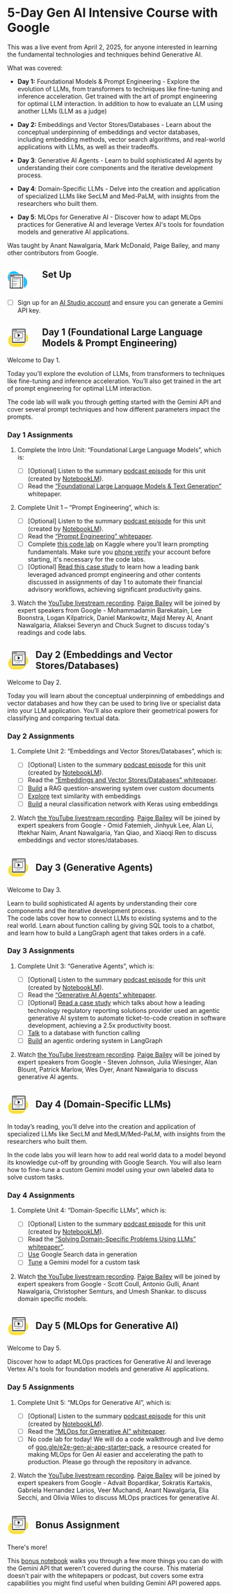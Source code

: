 # 5-Day Gen AI Intensive Course with Google

This was a live event from April 2, 2025, for anyone interested in learning the fundamental technologies and techniques behind Generative AI.

What was covered:

- **Day 1:** Foundational Models & Prompt Engineering - Explore the evolution of LLMs, from transformers to techniques like fine-tuning and inference acceleration. Get trained with the art of prompt engineering for optimal LLM interaction.
In addition to how to evaluate an LLM using another LLMs (LLM as a judge)

- **Day 2:** Embeddings and Vector Stores/Databases - Learn about the conceptual underpinning of embeddings and vector databases, including embedding methods, vector search algorithms, and real-world applications with LLMs, as well as their tradeoffs.

- **Day 3**: Generative AI Agents - Learn to build sophisticated AI agents by understanding their core components and the iterative development process.

- **Day 4**: Domain-Specific LLMs - Delve into the creation and application of specialized LLMs like SecLM and Med-PaLM, with insights from the researchers who built them.

- **Day 5**: MLOps for Generative AI - Discover how to adapt MLOps practices for Generative AI and leverage Vertex AI's tools for foundation models and generative AI applications.

Was taught by Anant Nawalgaria, Mark McDonald, Paige Bailey, and many other contributors from Google.

## <div style="display: flex; align-items: upper;"><img src="./attachments/setup.svg" width="50" style="margin-right: 30px;" /><span>Set Up</span></div>

  - [ ] Sign up for an [AI Studio account](https://ai.dev) and ensure you can generate a Gemini API key.


## <div style="display: flex; align-items:center;"><img src="./attachments/days.svg" width="50" style="margin-right: 30px; align-items: center;" /><span>Day 1 (Foundational Large Language Models & Prompt Engineering)</span></div>

Welcome to Day 1.

Today you’ll explore the evolution of LLMs, from transformers to techniques like fine-tuning and inference acceleration. You’ll also get trained in the art of prompt engineering for optimal LLM interaction.

The code lab will walk you through getting started with the Gemini API and cover several prompt techniques and how different parameters impact the prompts.

### Day 1 Assignments

1. Complete the Intro Unit: “Foundational Large Language Models”, which is:

   - [ ] \[Optional\] Listen to the summary [podcast episode](https://youtu.be/mQDlCZZsOyo) for this unit (created by [NotebookLM](https://notebooklm.google.com/)).
   - [ ] Read the [“Foundational Large Language Models & Text Generation”](https://www.kaggle.com/whitepaper-foundational-llm-and-text-generation) whitepaper.

2. Complete Unit 1 – “Prompt Engineering”, which is:

   - [ ] \[Optional\] Listen to the summary [podcast episode](https://youtu.be/F_hJ2Ey4BNc) for this unit (created by [NotebookLM](https://notebooklm.google.com/)).
   - [ ] Read the [“Prompt Engineering” whitepaper](https://www.kaggle.com/whitepaper-prompt-engineering).  
   - [ ] Complete [this code lab](https://www.kaggle.com/code/markishere/day-1-prompting) on Kaggle where you’ll learn prompting fundamentals. Make sure you [phone verify](https://www.kaggle.com/settings) your account before starting, it's necessary for the code labs.  
   - [ ] \[Optional\] [Read this case study](https://cloud.google.com/blog/products/ai-machine-learning/how-commerzbank-is-transforming-financial-advisory-workflows-with-gen-ai?e=48754805) to learn how a leading bank leveraged advanced prompt engineering and other contents discussed in assignments of day 1 to automate their financial advisory workflows, achieving significant productivity gains.

3. Watch the [YouTube livestream recording](https://www.youtube.com/watch?v=kpRyiJUUFxY&list=PLqFaTIg4myu-b1PlxitQdY0UYIbys-2es&index=1&t=13s). [Paige Bailey](https://x.com/DynamicWebPaige?ref_src=twsrc%5Egoogle%7Ctwcamp%5Eserp%7Ctwgr%5Eauthor) will be joined by expert speakers from Google - Mohammadamin Barekatain, Lee Boonstra, Logan Kilpatrick, Daniel Mankowitz, Majd Merey Al, Anant Nawalgaria, Aliaksei Severyn and Chuck Sugnet to discuss today's readings and code labs.


## <div style="display: flex; align-items: center;"><img src="./attachments/days.svg" width="50" style="margin-right: 15px;" /><span>Day 2 (Embeddings and Vector Stores/Databases)</span></div>

Welcome to Day 2.

Today you will learn about the conceptual underpinning of embeddings and vector databases and how they can be used to bring live or specialist data into your LLM application. You’ll also explore their geometrical powers for classifying and comparing textual data.

### Day 2 Assignments

1. Complete Unit 2: “Embeddings and Vector Stores/Databases”, which is:

   - [ ] \[Optional\] Listen to the summary [podcast episode](https://youtube.com/watch?v=1CC39K76Nqs) for this unit (created by [NotebookLM](https://notebooklm.google.com/)).
   - [ ] Read the [“Embeddings and Vector Stores/Databases” whitepaper](https://kaggle.com/whitepaper-embeddings-and-vector-stores).
   - [ ] [Build](https://www.kaggle.com/code/markishere/day-2-document-q-a-with-rag) a RAG question-answering system over custom documents  
   - [ ] [Explore](https://www.kaggle.com/code/markishere/day-2-embeddings-and-similarity-scores) text similarity with embeddings  
   - [ ] [Build](https://www.kaggle.com/code/markishere/day-2-classifying-embeddings-with-keras) a neural classification network with Keras using embeddings

2. Watch [the YouTube livestream recording](https://www.youtube.com/watch?v=86GZC56rQCc&list=PLqFaTIg4myu-b1PlxitQdY0UYIbys-2es&index=2). [Paige Bailey](https://x.com/DynamicWebPaige?ref_src=twsrc%5Egoogle%7Ctwcamp%5Eserp%7Ctwgr%5Eauthor) will be joined by expert speakers from Google - Omid Fatemieh, Jinhyuk Lee, Alan Li, Iftekhar Naim, Anant Nawalgaria, Yan Qiao, and Xiaoqi Ren to discuss embeddings and vector stores/databases.


## <div style="display: flex; align-items: center;"><img src="./attachments/days.svg" width="50" style="margin-right: 15px;" /><span>Day 3 (Generative Agents)</span></div>

Welcome to Day 3.

Learn to build sophisticated AI agents by understanding their core components and the iterative development process.  
The code labs cover how to connect LLMs to existing systems and to the real world. Learn about function calling by giving SQL tools to a chatbot, and learn how to build a LangGraph agent that takes orders in a café.

### Day 3 Assignments

1. Complete Unit 3: “Generative Agents”, which is:
  
   - [ ] \[Optional\] Listen to the summary [podcast episode](https://youtu.be/H4gZd4BCrDQ) for this unit (created by [NotebookLM](https://notebooklm.google.com/)).  
   - [ ] Read the [“Generative AI Agents” whitepaper](https://www.kaggle.com/whitepaper-agents).  
   - [ ] \[Optional\] [Read a case study](https://cloud.google.com/blog/products/ai-machine-learning/regnology-automates-ticket-to-code-with-genai-on-vertex-ai?e=48754805) which talks about how a leading technology regulatory reporting solutions provider used an agentic generative AI system to automate ticket-to-code creation in software development, achieving a 2.5x productivity boost.  
   - [ ] [Talk](https://www.kaggle.com/code/markishere/day-3-function-calling-with-the-gemini-api) to a database with function calling  
   - [ ] [Build](https://www.kaggle.com/code/markishere/day-3-building-an-agent-with-langgraph/) an agentic ordering system in LangGraph  

2. Watch [the YouTube livestream recording](https://www.youtube.com/watch?v=HQUtMWoTAD4&list=PLqFaTIg4myu-b1PlxitQdY0UYIbys-2es&index=3). [Paige Bailey](https://x.com/DynamicWebPaige?ref_src=twsrc%5Egoogle%7Ctwcamp%5Eserp%7Ctwgr%5Eauthor) will be joined by expert speakers from Google - Steven Johnson, Julia Wiesinger, Alan Blount, Patrick Marlow, Wes Dyer, Anant Nawalgaria to discuss generative AI agents.


## <div style="display: flex; align-items: center;"><img src="./attachments/days.svg" width="50" style="margin-right: 15px;" /><span>Day 4 (Domain-Specific LLMs)</span></div>

In today’s reading, you’ll delve into the creation and application of specialized LLMs like SecLM and MedLM/Med-PaLM, with insights from the researchers who built them.

In the code labs you will learn how to add real world data to a model beyond its knowledge cut-off by grounding with Google Search. You will also learn how to fine-tune a custom Gemini model using your own labeled data to solve custom tasks.

### Day 4 Assignments

1. Complete Unit 4: “Domain-Specific LLMs”, which is:

   - [ ] \[Optional\] Listen to the summary [podcast episode](https://youtu.be/b1a4ZOQ8XdI) for this unit (created by [NotebookLM](https://notebooklm.google.com/)).
   - [ ] Read the [“Solving Domain-Specific Problems Using LLMs” whitepaper"](https://www.kaggle.com/whitepaper-solving-domains-specific-problems-using-llms).
   - [ ] [Use](https://www.kaggle.com/code/markishere/day-4-google-search-grounding) Google Search data in generation
   - [ ] [Tune](https://www.kaggle.com/code/markishere/day-4-fine-tuning-a-custom-model) a Gemini model for a custom task

2. Watch [the YouTube livestream recording](https://www.youtube.com/watch?v=odvuLMJWUSU&list=PLqFaTIg4myu-b1PlxitQdY0UYIbys-2es&index=4). [Paige Bailey](https://x.com/DynamicWebPaige?ref_src=twsrc%5Egoogle%7Ctwcamp%5Eserp%7Ctwgr%5Eauthor) will be joined by expert speakers from Google - Scott Coull, Antonio Gulli, Anant Nawalgaria, Christopher Semturs, and Umesh Shankar. to discuss domain specific models.


## <div style="display: flex; align-items: center;"><img src="./attachments/days.svg" width="50" style="margin-right: 15px;" /><span>Day 5 (MLOps for Generative AI)</span></div>

Welcome to Day 5.

Discover how to adapt MLOps practices for Generative AI and leverage Vertex AI's tools for foundation models and generative AI applications.

### Day 5 Assignments

1. Complete Unit 5: “MLOps for Generative AI”, which is:

   - [ ] \[Optional\] Listen to the summary [podcast episode](https://youtu.be/k9S6IhiUUj4) for this unit (created by [NotebookLM](https://notebooklm.google.com/)).  
   - [ ] Read the [“MLOps for Generative AI” whitepaper](https://www.kaggle.com/whitepaper-operationalizing-generative-ai-on-vertex-ai-using-mlops).
   - [ ] No code lab for today! We will do a code walkthrough and live demo of [goo.gle/e2e-gen-ai-app-starter-pack](https://goo.gle/e2e-gen-ai-app-starter-pack), a resource created for making MLOps for Gen AI easier and accelerating the path to production. Please go through the repository in advance.  

2. Watch the [YouTube livestream recording](https://www.youtube.com/watch?v=uCFW0i9xrBc&list=PLqFaTIg4myu-b1PlxitQdY0UYIbys-2es&index=5). [Paige Bailey](https://x.com/DynamicWebPaige?ref_src=twsrc%5Egoogle%7Ctwcamp%5Eserp%7Ctwgr%5Eauthor) will be joined by expert speakers from Google - Advait Bopardikar, Sokratis Kartakis, Gabriela Hernandez Larios, Veer Muchandi, Anant Nawalgaria, Elia Secchi, and Olivia Wiles to discuss MLOps practices for generative AI.


## <div style="display: flex; align-items: center;"><img src="./attachments/days.svg" width="50" style="margin-right: 15px;" /><span>Bonus Assignment</span></div>

There's more!

This [bonus notebook](https://www.kaggle.com/code/markishere/bonus-day-extra-api-features-to-try/) walks you through a few more things you can do with the Gemini API that weren't covered during the course. This material doesn't pair with the whitepapers or podcast, but covers some extra capabilities you might find useful when building Gemini API powered apps.
